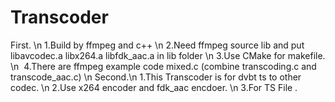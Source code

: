 # Transcoder
First. \n
  1.Build by ffmpeg and c++ \n
  2.Need ffmpeg source lib and put libavcodec.a libx264.a libfdk_aac.a in lib folder \n
  3.Use CMake for makefile. \n
  4.There are ffmpeg example code mixed.c (combine transcoding.c and transcode_aac.c) \n
Second.\n
  1.This Transcoder is for dvbt ts to other codec. \n
  2.Use x264 encoder and fdk_aac encdoer. \n
  3.For TS File .
